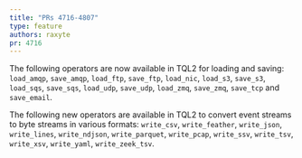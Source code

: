 ```yaml
---
title: "PRs 4716-4807"
type: feature
authors: raxyte
pr: 4716
---
```


The following operators are now available in TQL2 for loading and
saving: `load_amqp`, `save_amqp`, `load_ftp`, `save_ftp`, `load_nic`,
`load_s3`, `save_s3`, `load_sqs`, `save_sqs`, `load_udp`, `save_udp`,
`load_zmq`, `save_zmq`, `save_tcp` and `save_email`.

The following new operators are available in TQL2 to convert event
streams to byte streams in various formats: `write_csv`, `write_feather`,
`write_json`, `write_lines`, `write_ndjson`, `write_parquet`, `write_pcap`, `write_ssv`, `write_tsv`,
`write_xsv`, `write_yaml`, `write_zeek_tsv`.
